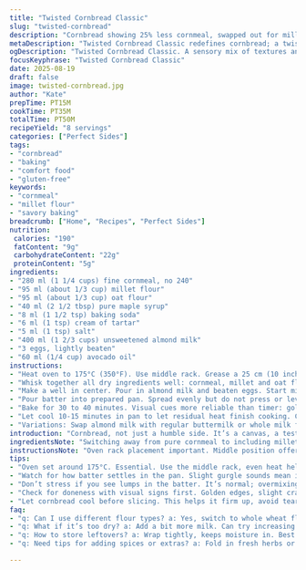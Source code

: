```yaml
---
title: "Twisted Cornbread Classic"
slug: "twisted-cornbread"
description: "Cornbread showing 25% less cornmeal, swapped out for millet flour and oat flour for texture and subtle earthiness. Brown sugar swapped with maple syrup for deeper sweetness. Baking powder replaced by baking soda + cream of tartar. Butter replaced with avocado oil; milk by unsweetened almond milk. Oven time varied slightly, tactile cues prioritized. Good for chili or a winter stew. Savory, golden crust with moist crumb. Impressive despite simplicity. Adaptable. Avoids common pitfalls like dry texture or flat rise."
metaDescription: "Twisted Cornbread Classic redefines cornbread; a twist of flours gives depth, held by avocado oil, finished with maple syrup."
ogDescription: "Twisted Cornbread Classic. A sensory mix of textures and flavors; perfect for chili nights or warm winter gatherings."
focusKeyphrase: "Twisted Cornbread Classic"
date: 2025-08-19
draft: false
image: twisted-cornbread.jpg
author: "Kate"
prepTime: PT15M
cookTime: PT35M
totalTime: PT50M
recipeYield: "8 servings"
categories: ["Perfect Sides"]
tags:
- "cornbread"
- "baking"
- "comfort food"
- "gluten-free"
keywords:
- "cornmeal"
- "millet flour"
- "savory baking"
breadcrumb: ["Home", "Recipes", "Perfect Sides"]
nutrition: 
 calories: "190"
 fatContent: "9g"
 carbohydrateContent: "22g"
 proteinContent: "5g"
ingredients:
- "280 ml (1 1/4 cups) fine cornmeal, no 240"
- "95 ml (about 1/3 cup) millet flour"
- "95 ml (about 1/3 cup) oat flour"
- "40 ml (2 1/2 tbsp) pure maple syrup"
- "8 ml (1 1/2 tsp) baking soda"
- "6 ml (1 tsp) cream of tartar"
- "5 ml (1 tsp) salt"
- "400 ml (1 2/3 cups) unsweetened almond milk"
- "3 eggs, lightly beaten"
- "60 ml (1/4 cup) avocado oil"
instructions:
- "Heat oven to 175°C (350°F). Use middle rack. Grease a 25 cm (10 inch) cast iron or heavy skillet with oil generously. Cast iron creates crisp crust; skip non-stick if you want browning. Set aside."
- "Whisk together all dry ingredients well: cornmeal, millet and oat flours, baking soda, cream of tartar, salt. Even distribution of leaveners is critical to avoid bitter clumps or uneven rise."
- "Make a well in center. Pour in almond milk and beaten eggs. Start mixing gently with a whisk; avoid overmixing to keep crumb tender. Once combined, drizzle in avocado oil and fold lightly until uniform but not smooth. Some lumps ok."
- "Pour batter into prepared pan. Spread evenly but do not press or level aggressively; you want uneven surface to help crust formation. Listen for batter settling with a slight gurgle as it hits pan."
- "Bake for 30 to 40 minutes. Visual cues more reliable than timer: golden-brown edges turning crispy, top starting to crack. Insert a toothpick or skewer near center — if it comes out with few moist crumbs but no wet batter, it’s done. Underbaking yields gummy center, overbaking dries out. Check at 25 minutes if uncertain but avoid opening oven too often."
- "Let cool 10-15 minutes in pan to let residual heat finish cooking. Cornbread firms up and is easier to slice. Serve warm or cool. Holds well day after, reheat wrapped with foil for 5 minutes at 175°C to regain softness."
- "Variations: Swap almond milk with regular buttermilk or whole milk for richer flavor. Use melted butter instead of oil if available but add just before baking to avoid oily batter. Feel free to fold in fresh chopped jalapeños or corn kernels for texture contrast and spicy kick."
introduction: "Cornbread, not just a humble side. It’s a canvas, a test in nuance. Three types of flours here: fine cornmeal for that signature machined texture, millet flour gives a surprising nuttiness and firmness, oat flour softens crumb and adds chew without gluten issues. Maple syrup traded with sugar — brown or white; syrup keeps moisture deeper, less crystallized sweetness. Why avocado oil? Butter can burn or create dense patches. Oil disperses heat evenly, more forgiving in the pan. The baking soda plus cream of tartar combo is precise leavening balance, ensuring rise without metallic taste or bitter spots that straight powder can leave. You’ll hear the subtle crackle as it browns; edges crisp first, signaling the interior is steaming towards doneness. Don’t rush removal; toothpick test matters more than clock-tick. Perfect as a base to support spicy chili or hearty winter soups. Rest slices wrapped entire day, retain moisture better. A well-made cornbread shows kitchen patience more than fancy ingredients."
ingredientsNote: "Switching away from pure cornmeal to including millet and oat flours changes texture and allows subtle flavor complexity that can transform cornbread from flat sweetness to layered bite. Millet absorbs moisture differently, so reduce cornmeal proportion accordingly to avoid crumbliness. Maple syrup liquid content replaces some moisture; account for this in batter consistency, usually no need to add extra liquid. Baking soda needs acid source to activate properly, so if you use almond milk (low acid), cream of tartar acts as acid substitute to ensure lift and that carbonation bubbles trap air for lighter crumb. Avocado oil handles heat better than butter without flavor interference or burning—use melted butter only if you monitor temperatures closely. Salt balances sweetness, but also strengthens gluten slightly, so don’t skip. Eggs provide binding and structure, lightly beaten so air disperses but doesn’t overwork gluten."
instructionsNote: "Oven rack placement important. Middle position offers even heat circulation, avoiding burnt bottom or underdone center. Always grease pan thoroughly; cast iron retains heat but can stick if dry. Use spoon or spatula to fold in fats—too aggressive stirring collapses bubbles, ruins lightness. Don’t overmix; batter will be lumpy yet uniform. Falling back on sensory checks: cornbread edges turn golden first. Top cracks gently, like small fissures, a natural gas release sign. Toothpick test isn’t about completely dry — moist crumbs sticking on probe means tender crumb, not raw batter. Cooling slightly in pan allows steam to finish cooking; immediate unmolding risks tearing or shatter. Storing wrapped preserves moisture but prevents sogginess; reheating restores soft texture but avoid microwave for reheating—it toughens exterior."
tips:
- "Oven set around 175°C. Essential. Use the middle rack, even heat helps rise. Grease cast iron properly. Skipping this? Result? Sticking."
- "Watch for how batter settles in the pan. Slight gurgle sounds mean it’s filling out well. Avoid aggressive spreading; uneven surfaces lead to crisp edges."
- "Don’t stress if you see lumps in the batter. It’s normal; overmixing can cause dense cornbread. We want tender, airy crumb that holds moisture."
- "Check for doneness with visual signs first. Golden edges, slight cracking on top. Underbaked means gummy. Toothpick checks should have moist crumbs, not wet batter."
- "Let cornbread cool before slicing. This helps it firm up, avoid tearing when unmolding—a messy serving ruins the presentation."
faq:
- "q: Can I use different flour types? a: Yes, switch to whole wheat flour for a nuttier flavor. Ensure ratios stay balanced. Too much can lead to heaviness."
- "q: What if it’s too dry? a: Add a bit more milk. Can try increasing syrup too for moisture. Check batter before baking. Adjust consistency."
- "q: How to store leftovers? a: Wrap tightly, keeps moisture in. Best in fridge. Can freeze but remember, texture may change slightly when thawed."
- "q: Need tips for adding spices or extras? a: Fold in fresh herbs or jalapeños for zing. Cut back slightly on flour if adding wet ingredients."

---
```


